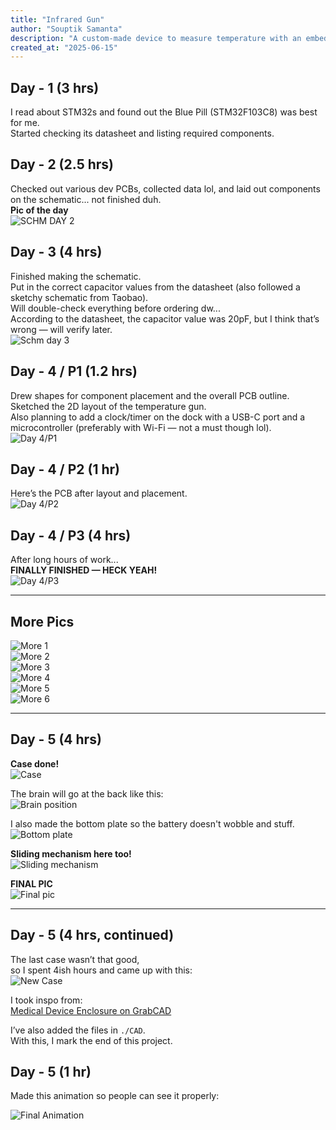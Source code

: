 ```yaml
---
title: "Infrared Gun"
author: "Souptik Samanta"
description: "A custom-made device to measure temperature with an embedded MCU"
created_at: "2025-06-15"
---
```


## Day - 1 (3 hrs)  
I read about STM32s and found out the Blue Pill (STM32F103C8) was best for me.  
Started checking its datasheet and listing required components.

## Day - 2 (2.5 hrs)  
Checked out various dev PCBs, collected data lol, and laid out components on the schematic... not finished duh.  
**Pic of the day**  
![SCHM DAY 2](./img/image.png)

## Day - 3 (4 hrs)  
Finished making the schematic.  
Put in the correct capacitor values from the datasheet (also followed a sketchy schematic from Taobao).  
Will double-check everything before ordering dw...  
According to the datasheet, the capacitor value was 20pF, but I think that’s wrong — will verify later.  
![Schm day 3](./img/image.png)

## Day - 4 / P1 (1.2 hrs)  
Drew shapes for component placement and the overall PCB outline.  
Sketched the 2D layout of the temperature gun.  
Also planning to add a clock/timer on the dock with a USB-C port and a microcontroller (preferably with Wi-Fi — not a must though lol).  
![Day 4/P1](./img/image-1.png)

## Day - 4 / P2 (1 hr)  
Here’s the PCB after layout and placement.  
![Day 4/P2](./img/image-2.png)

## Day - 4 / P3 (4 hrs)  
After long hours of work...  
**FINALLY FINISHED — HECK YEAH!**  
![Day 4/P3](./img/image-9.png)

---

## More Pics  
![More 1](./img/image-3.png)  
![More 2](./img/image-4.png)  
![More 3](./img/image-5.png)  
![More 4](./img/image-6.png)  
![More 5](./img/image-7.png)  
![More 6](./img/image-8.png)

---

## Day - 5 (4 hrs)  
**Case done!**  
![Case](img2/image-1.png)

The brain will go at the back like this:  
![Brain position](img2/image-2.png)

I also made the bottom plate so the battery doesn't wobble and stuff.  
![Bottom plate](img2/image-3.png)

**Sliding mechanism here too!**  
![Sliding mechanism](img2/image-4.png)

**FINAL PIC**  
![Final pic](img2/image-5.png)

---

## Day - 5 (4 hrs, continued)  
The last case wasn’t that good,  
so I spent 4ish hours and came up with this:  
![New Case](image.png)

I took inspo from:  
[Medical Device Enclosure on GrabCAD](https://grabcad.com/library/medical-device-enclosure-made-with-freecad-1)

I’ve also added the files in `./CAD`.  
With this, I mark the end of this project.

## Day - 5 (1 hr)  
Made this animation so people can see it properly:

![Final Animation](./img2/animation%20v2.gif)
